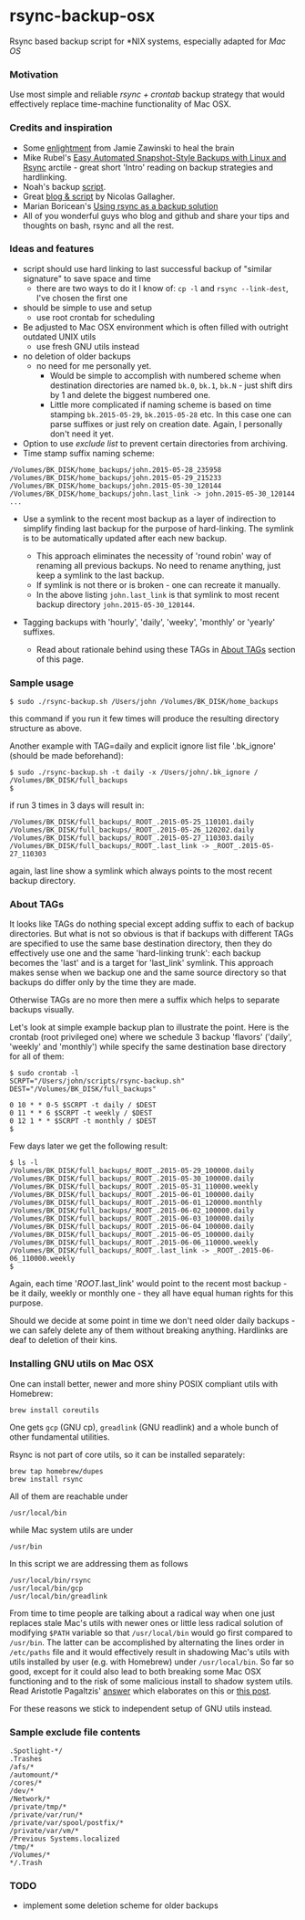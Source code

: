 # rsync-backup-osx

Rsync based backup script for \*NIX systems, especially adapted for *Mac OS*

### Motivation

Use most simple and reliable *rsync + crontab* backup strategy that would effectively replace time-machine functionality of Mac OSX.

### Credits and inspiration

+ Some [enlightment](http://www.jwz.org/blog/2007/09/psa-backups/) from Jamie Zawinski to heal the brain
+ Mike Rubel's [Easy Automated Snapshot-Style Backups with Linux and Rsync](http://www.mikerubel.org/computers/rsync_snapshots/) arctile - great short 'Intro' reading on backup strategies and hardlinking.
+ Noah's backup [script](http://www.noah.org/wiki/Rsync_backup).
+ Great [blog & script](http://nicolasgallagher.com/mac-osx-bootable-backup-drive-with-rsync) by Nicolas Gallagher.
+ Marian Boricean's [Using rsync as a backup solution](http://dantux.com/weblog/2009/03/23/using-rsync-as-a-backup-solution/)
+ All of you wonderful guys who blog and github and share your tips and thoughts on bash, rsync and all the rest.

### Ideas and features

- script should use hard linking to last successful backup of "similar signature" to save space and time
  - there are two ways to do it I know of: ```cp -l``` and ```rsync --link-dest```, I've chosen the first one
- should be simple to use and setup
  - use root crontab for scheduling
- Be adjusted to Mac OSX environment which is often filled with outright outdated UNIX utils
  - use fresh GNU utils instead
- no deletion of older backups
  - no need for me personally yet.
    - Would be simple to accomplish with numbered scheme when destination directories are named ```bk.0```, ```bk.1```, ```bk.N``` - just shift dirs by 1 and delete the biggest numbered one.
    - Little more complicated if naming scheme is based on time stamping ```bk.2015-05-29```, ```bk.2015-05-28``` etc. In this case one can parse suffixes or just rely on creation date. Again, I personally don't need it yet.
- Option to use *exclude list* to prevent certain directories from archiving.
- Time stamp suffix naming scheme:

```
/Volumes/BK_DISK/home_backups/john.2015-05-28_235958
/Volumes/BK_DISK/home_backups/john.2015-05-29_215233
/Volumes/BK_DISK/home_backups/john.2015-05-30_120144
/Volumes/BK_DISK/home_backups/john.last_link -> john.2015-05-30_120144
...
```
- Use a symlink to the recent most backup as a layer of indirection to simplify finding last backup for the purpose of hard-linking. The symlink is to be automatically updated after each new backup.
  - This approach eliminates the necessity of 'round robin' way of renaming all previous backups. No need to rename anything, just keep a symlink to the last backup.
  - If symlink is not there or is broken - one can recreate it manually.
  - In the above listing ```john.last_link``` is that symlink to most recent backup directory ```john.2015-05-30_120144```.

- Tagging backups with 'hourly', 'daily', 'weeky', 'monthly' or 'yearly' suffixes.
  - Read about rationale behind using these TAGs in [About TAGs](#about_tags) section of this page.

### Sample usage

```
$ sudo ./rsync-backup.sh /Users/john /Volumes/BK_DISK/home_backups
```
this command if you run it few times will produce the resulting directory structure as above.

Another example with TAG=daily and explicit ignore list file '.bk_ignore' (should be made beforehand):
```
$ sudo ./rsync-backup.sh -t daily -x /Users/john/.bk_ignore / /Volumes/BK_DISK/full_backups
$
```
if run 3 times in 3 days will result in:

```
/Volumes/BK_DISK/full_backups/_ROOT_.2015-05-25_110101.daily
/Volumes/BK_DISK/full_backups/_ROOT_.2015-05-26_120202.daily
/Volumes/BK_DISK/full_backups/_ROOT_.2015-05-27_110303.daily
/Volumes/BK_DISK/full_backups/_ROOT_.last_link -> _ROOT_.2015-05-27_110303
```
again, last line show a symlink which always points to the most recent backup directory.

### <a name="about_tags"></a>About TAGs

It looks like TAGs do nothing special except adding suffix to each of backup directories. But what is not so obvious is that if backups with different TAGs are specified to use the same base destination directory, then they do effectively use one and the same 'hard-linking trunk': each backup becomes the 'last' and is a target for 'last_link' symlink. This approach makes sense when we backup one and the same source directory so that backups do differ only by the time they are made.

Otherwise TAGs are no more then mere a suffix which helps to separate backups visually.

Let's look at simple example backup plan to illustrate the point. Here is the crontab (root privileged one) where we schedule 3 backup 'flavors' ('daily', 'weekly' and 'monthly') while specify the same destination base directory for all of them:

```
$ sudo crontab -l
SCRPT="/Users/john/scripts/rsync-backup.sh"
DEST="/Volumes/BK_DISK/full_backups"

0 10 * * 0-5 $SCRPT -t daily / $DEST
0 11 * * 6 $SCRPT -t weekly / $DEST
0 12 1 * * $SCRPT -t monthly / $DEST
$
```

Few days later we get the following result:

```
$ ls -l
/Volumes/BK_DISK/full_backups/_ROOT_.2015-05-29_100000.daily
/Volumes/BK_DISK/full_backups/_ROOT_.2015-05-30_100000.daily
/Volumes/BK_DISK/full_backups/_ROOT_.2015-05-31_110000.weekly
/Volumes/BK_DISK/full_backups/_ROOT_.2015-06-01_100000.daily
/Volumes/BK_DISK/full_backups/_ROOT_.2015-06-01_120000.monthly
/Volumes/BK_DISK/full_backups/_ROOT_.2015-06-02_100000.daily
/Volumes/BK_DISK/full_backups/_ROOT_.2015-06-03_100000.daily
/Volumes/BK_DISK/full_backups/_ROOT_.2015-06-04_100000.daily
/Volumes/BK_DISK/full_backups/_ROOT_.2015-06-05_100000.daily
/Volumes/BK_DISK/full_backups/_ROOT_.2015-06-06_110000.weekly
/Volumes/BK_DISK/full_backups/_ROOT_.last_link -> _ROOT_.2015-06-06_110000.weekly
$
```
Again, each time '_ROOT_.last_link' would point to the recent most backup - be it daily, weekly or monthly one - they all have equal human rights for this purpose.

Should we decide at some point in time we don't need older daily backups - we can safely delete any of them without breaking anything. Hardlinks are deaf to deletion of their kins.

### Installing GNU utils on Mac OSX

One can install better, newer and more shiny POSIX compliant utils with Homebrew:

```
brew install coreutils
```
One gets ```gcp``` (GNU cp), ```greadlink``` (GNU readlink) and a whole bunch of other fundamental utilities.

Rsync is not part of core utils, so it can be installed separately:
```
brew tap homebrew/dupes
brew install rsync
```
All of them are reachable under
```
/usr/local/bin
```
while Mac system utils are under
```
/usr/bin
```

In this script we are addressing them as follows
```
/usr/local/bin/rsync
/usr/local/bin/gcp
/usr/local/bin/greadlink
```

From time to time people are talking about a radical way when one just replaces stale Mac's utils with newer ones or little less radical solution of modifying ```$PATH``` variable so that ```/usr/local/bin``` would go first compared to ```/usr/bin```. The latter can be accomplished by alternating the lines order in ```/etc/paths``` file and it would effectively result in shadowing Mac's utils with utils installed by user (e.g. with Homebrew) under ```/usr/local/bin```. So far so good, except for it could also lead to both breaking some Mac OSX functioning and to the risk of some malicious install to shadow system utils. Read Aristotle Pagaltzis' [answer]( http://superuser.com/questions/324616/how-should-i-set-the-path-variable-on-my-mac-so-the-hombrew-installed-tools-are) which elaborates on this or [this post](https://discussions.apple.com/thread/3588837?start=0&tstart=0 ).

For these reasons we stick to independent setup of GNU utils instead.

### Sample exclude file contents

```
.Spotlight-*/
.Trashes
/afs/*
/automount/*
/cores/*
/dev/*
/Network/*
/private/tmp/*
/private/var/run/*
/private/var/spool/postfix/*
/private/var/vm/*
/Previous Systems.localized
/tmp/*
/Volumes/*
*/.Trash
```

### TODO
- implement some deletion scheme for older backups
